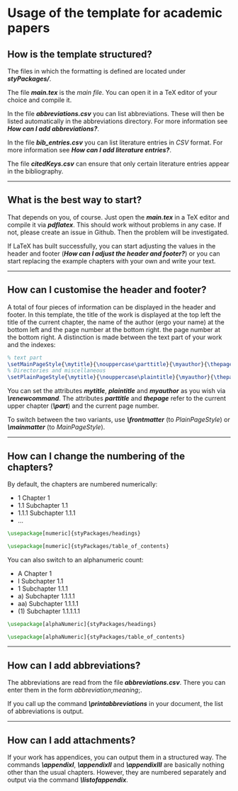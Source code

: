 # Usage of the template for academic papers
## How is the template structured?
The files in which the formatting is defined are located under ***styPackages/***.

The file ***main.tex*** is the *main file*. You can open it in a TeX editor of your choice and compile it.

In the file ***abbreviations.csv*** you can list abbreviations. These will then be listed automatically in the abbreviations directory. For more information see ***How can I add abbreviations?***.

In the file ***bib_entries.csv*** you can list literature entries in *CSV* format. For more information see ***How can I add literature entries?***.

The file ***citedKeys.csv*** can ensure that only certain literature entries appear in the bibliography.

---

## What is the best way to start?

That depends on you, of course. Just open the ***main.tex*** in a TeX editor and compile it via ***pdflatex***.
This should work without problems in any case. If not, please create an issue in Github. Then the problem will be investigated.

If LaTeX has built successfully, you can start adjusting the values in the header and footer (***How can I adjust the header and footer?***) or you can start replacing the example chapters with your own and write your text.

---

## How can I customise the header and footer?
A total of four pieces of information can be displayed in the header and footer. In this template, the title of the work is displayed at the top left
the title of the current chapter, the name of the author (ergo your name) at the bottom left and the page number at the bottom right.
the page number at the bottom right. A distinction is made between the text part of your work and the indexes:

```latex
% text part
\setMainPageStyle{\mytitle}{\nouppercase\parttitle}{\myauthor}{\thepage}
% Directories and miscellaneous
\setPlainPageStyle{\mytitle}{\nouppercase\plaintitle}{\myauthor}{\thepage}
```

You can set the attributes ***mytitle***, ***plaintitle*** and ***myauthor*** as you wish via ***\renewcommand***.
The attributes ***parttitle*** and ***thepage*** refer to the current upper chapter (***\part***) and the current page number.

To switch between the two variants, use ***\frontmatter*** (to *PlainPageStyle*) or ***\mainmatter*** (to *MainPageStyle*).

---

## How can I change the numbering of the chapters?
By default, the chapters are numbered numerically:

- 1 Chapter 1
- 1.1 Subchapter 1.1
- 1.1.1 Subchapter 1.1.1
- ...

```latex
\usepackage[numeric]{styPackages/headings}

\usepackage[numeric]{styPackages/table_of_contents}
```

You can also switch to an alphanumeric count:

- A Chapter 1
- I Subchapter 1.1
- 1 Subchapter 1.1.1
- a) Subchapter 1.1.1.1
- aa) Subchapter 1.1.1.1
- (1) Subchapter 1.1.1.1.1

```latex
\usepackage[alphaNumeric]{styPackages/headings}

\usepackage[alphaNumeric]{styPackages/table_of_contents}
```

---

## How can I add abbreviations?
The abbreviations are read from the file ***abbreviations.csv***. There you can enter them in the form *abbreviation*;*meaning*;.

If you call up the command ***\printabbreviations*** in your document, the list of abbreviations is output.

---

## How can I add attachments?
If your work has appendices, you can output them in a structured way. The commands ***\appendixI***, ***\appendixII*** and ***\appendixIII*** are basically nothing other than the usual chapters.
However, they are numbered separately and output via the command ***\listofappendix***.
